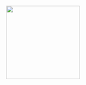 <div>
  
<!--   <h1>
    Hi, my name is Pedro Paulo 
  </h1> -->
  
<br>
  
</div>

<div align="center">
  <a href="https://github.com/pedroprado237">
    <img height="200em" src="https://github-readme-stats-sigma-five.vercel.app/api/top-langs/?username=pedroprado237&theme=dark&hide_border=false&&layout=compact"/>
  </a>
</div>
